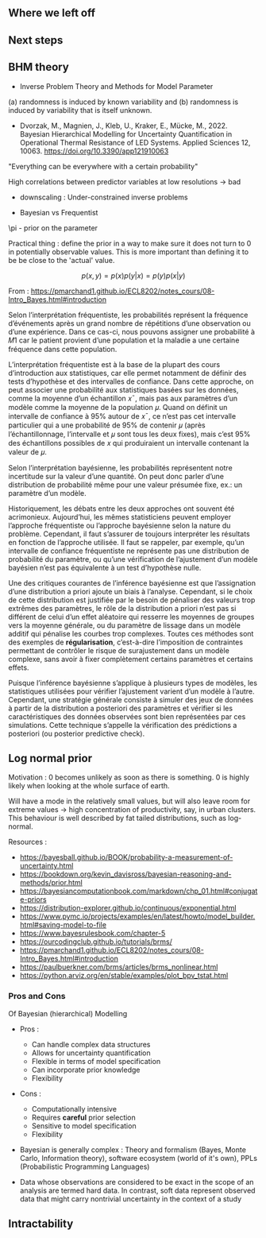 
## Where we left off



## Next steps


## BHM theory

- Inverse Problem Theory and Methods for Model Parameter 


(a) randomness is induced by known variability and (b) randomness is induced by variability that is itself unknown. 
* Dvorzak, M., Magnien, J., Kleb, U., Kraker, E., Mücke, M., 2022. Bayesian Hierarchical Modelling for Uncertainty Quantification in Operational Thermal Resistance of LED Systems. Applied Sciences 12, 10063. https://doi.org/10.3390/app121910063

"Everything can be everywhere with a certain probability"

High correlations between predictor variables at low resolutions -> bad

- downscaling : Under-constrained inverse problems

- Bayesian vs Frequentist


\pi - prior on the parameter

Practical thing : define the prior in a way to make sure it does not turn to 0 in potentially observable values. This is more important than defining it to be be close to the 'actual' value.


$$
p(x,y) = p(x)p(y|x) = p(y)p(x|y)
$$


From : https://pmarchand1.github.io/ECL8202/notes_cours/08-Intro_Bayes.html#introduction

Selon l’interprétation fréquentiste, les probabilités représent la fréquence d’événements après un grand nombre de répétitions d’une observation ou d’une expérience. Dans ce cas-ci, nous pouvons assigner une probabilité à 𝑀1 car le patient provient d’une population et la maladie a une certaine fréquence dans cette population.

L’interprétation fréquentiste est à la base de la plupart des cours d’introduction aux statistiques, car elle permet notamment de définir des tests d’hypothèse et des intervalles de confiance. Dans cette approche, on peut associer une probabilité aux statistiques basées sur les données, comme la moyenne d’un échantillon 𝑥¯, mais pas aux paramètres d’un modèle comme la moyenne de la population 𝜇. Quand on définit un intervalle de confiance à 95% autour de 𝑥¯, ce n’est pas cet intervalle particulier qui a une probabilité de 95% de contenir 𝜇 (après l’échantillonnage, l’intervalle et 𝜇 sont tous les deux fixes), mais c’est 95% des échantillons possibles de 𝑥 qui produiraient un intervalle contenant la valeur de 𝜇.

Selon l’interprétation bayésienne, les probabilités représentent notre incertitude sur la valeur d’une quantité. On peut donc parler d’une distribution de probabilité même pour une valeur présumée fixe, ex.: un paramètre d’un modèle.

Historiquement, les débats entre les deux approches ont souvent été acrimonieux. Aujourd’hui, les mêmes statisticiens peuvent employer l’approche fréquentiste ou l’approche bayésienne selon la nature du problème. Cependant, il faut s’assurer de toujours interpréter les résultats en fonction de l’approche utilisée. Il faut se rappeler, par exemple, qu’un intervalle de confiance fréquentiste ne représente pas une distribution de probabilité du paramètre, ou qu’une vérification de l’ajustement d’un modèle bayésien n’est pas équivalente à un test d’hypothèse nulle.

Une des critiques courantes de l’inférence bayésienne est que l’assignation d’une distribution a priori ajoute un biais à l’analyse. Cependant, si le choix de cette distribution est justifiée par le besoin de pénaliser des valeurs trop extrêmes des paramètres, le rôle de la distribution a priori n’est pas si différent de celui d’un effet aléatoire qui resserre les moyennes de groupes vers la moyenne générale, ou du paramètre de lissage dans un modèle additif qui pénalise les courbes trop complexes. Toutes ces méthodes sont des exemples de **régularisation**, c’est-à-dire l’imposition de contraintes permettant de contrôler le risque de surajustement dans un modèle complexe, sans avoir à fixer complètement certains paramètres et certains effets.

Puisque l’inférence bayésienne s’applique à plusieurs types de modèles, les statistiques utilisées pour vérifier l’ajustement varient d’un modèle à l’autre. Cependant, une stratégie générale consiste à simuler des jeux de données à partir de la distribution a posteriori des paramètres et vérifier si les caractéristiques des données observées sont bien représentées par ces simulations. Cette technique s’appelle la vérification des prédictions a posteriori (ou posterior predictive check).


## Log normal prior

Motivation :
0 becomes unlikely as soon as there is something.
0 is highly likely when looking at the whole surface of earth.

Will have a mode in the relatively small values, but will also leave room for extreme values -> high concentration of productivity, say, in urban clusters.
This behaviour is well described by fat tailed distributions, such as log-normal.


Resources : 


- https://bayesball.github.io/BOOK/probability-a-measurement-of-uncertainty.html 
- https://bookdown.org/kevin_davisross/bayesian-reasoning-and-methods/prior.html
- https://bayesiancomputationbook.com/markdown/chp_01.html#conjugate-priors
- https://distribution-explorer.github.io/continuous/exponential.html
- https://www.pymc.io/projects/examples/en/latest/howto/model_builder.html#saving-model-to-file
- https://www.bayesrulesbook.com/chapter-5
- https://ourcodingclub.github.io/tutorials/brms/
- https://pmarchand1.github.io/ECL8202/notes_cours/08-Intro_Bayes.html#introduction
- https://paulbuerkner.com/brms/articles/brms_nonlinear.html
- https://python.arviz.org/en/stable/examples/plot_bpv_tstat.html



### Pros and Cons 
Of Bayesian (hierarchical) Modelling

- Pros :
    - Can handle complex data structures
    - Allows for uncertainty quantification
    - Flexible in terms of model specification
    - Can incorporate prior knowledge
    - Flexibility

- Cons :
    - Computationally intensive
    - Requires **careful** prior selection
    - Sensitive to model specification
    - Flexibility

- Bayesian is generally complex : Theory and formalism (Bayes, Monte Carlo, Information theory), software ecosystem (world of it's own), PPLs (Probabilistic Programming Languages)

- Data whose observations are considered to be exact in the scope of an analysis are termed hard data. In contrast, soft data represent observed data that might carry nontrivial uncertainty in the context of a study


## Intractability